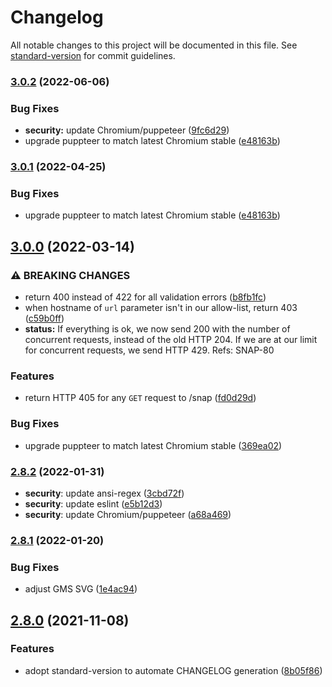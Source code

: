 # Changelog

All notable changes to this project will be documented in this file. See [standard-version](https://github.com/conventional-changelog/standard-version) for commit guidelines.

### [3.0.2](https://github.com/UN-OCHA/tools-snap-service/compare/v3.0.0...v3.0.2) (2022-06-06)


### Bug Fixes

* **security:** update Chromium/puppeteer ([9fc6d29](https://github.com/UN-OCHA/tools-snap-service/commit/9fc6d29fc1535025aa01bf40e2efc1dfe9049cf3))
* upgrade puppteer to match latest Chromium stable ([e48163b](https://github.com/UN-OCHA/tools-snap-service/commit/e48163b8a53a68fdfc3dc975ad5b7ff833cd0a87))

### [3.0.1](https://github.com/UN-OCHA/tools-snap-service/compare/v3.0.0...v3.0.1) (2022-04-25)


### Bug Fixes

* upgrade puppteer to match latest Chromium stable ([e48163b](https://github.com/UN-OCHA/tools-snap-service/commit/e48163b8a53a68fdfc3dc975ad5b7ff833cd0a87))

## [3.0.0](https://github.com/UN-OCHA/tools-snap-service/compare/v2.8.2...v3.0.0) (2022-03-14)

### ⚠ BREAKING CHANGES

* return 400 instead of 422 for all validation errors ([b8fb1fc](https://github.com/UN-OCHA/tools-snap-service/commit/b8fb1fc6c515a10958b390093378e1bed5cc7b76))
* when hostname of `url` parameter isn't in our allow-list, return 403 ([c59b0ff](https://github.com/UN-OCHA/tools-snap-service/commit/c59b0ff96d80eec0169f9b5165b65708e53c8fb4))
* **status:** If everything is ok, we now send 200 with the number of concurrent requests, instead of the old HTTP 204. If we are at our limit for concurrent requests, we send HTTP 429. Refs: SNAP-80

### Features

* return HTTP 405 for any `GET` request to /snap ([fd0d29d](https://github.com/UN-OCHA/tools-snap-service/commit/fd0d29d94ba7c3d46383190378bb7c232ec2dd00))

### Bug Fixes

* upgrade puppteer to match latest Chromium stable ([369ea02](https://github.com/UN-OCHA/tools-snap-service/commit/369ea02b0a1c9600435b085b42588a290af5ce44))


### [2.8.2](https://github.com/UN-OCHA/tools-snap-service/compare/v2.8.1...v2.8.2) (2022-01-31)

- **security**: update ansi-regex ([3cbd72f](https://github.com/UN-OCHA/tools-snap-service/commit/3cbd72f35b308fb8cff9c63549ca18c1c535d208))
- **security**: update eslint ([e5b12d3](https://github.com/UN-OCHA/tools-snap-service/commit/e5b12d3fe12d68a208b7bbfc48be356f188d2fbb))
- **security**: update Chromium/puppeteer ([a68a469](https://github.com/UN-OCHA/tools-snap-service/commit/a68a4690134a94531dda0bf2def4e8b293070dba))

### [2.8.1](https://github.com/UN-OCHA/tools-snap-service/compare/v2.8.0...v2.8.1) (2022-01-20)


### Bug Fixes

* adjust GMS SVG ([1e4ac94](https://github.com/UN-OCHA/tools-snap-service/commit/1e4ac9431fa1bffe17794e630574fc8d906e8bb3))

## [2.8.0](https://github.com/UN-OCHA/tools-snap-service/compare/v2.3.5...v2.8.0) (2021-11-08)


### Features

* adopt standard-version to automate CHANGELOG generation ([8b05f86](https://github.com/UN-OCHA/tools-snap-service/commit/8b05f8605b0262f7dfd019a84258c11542412fba))
